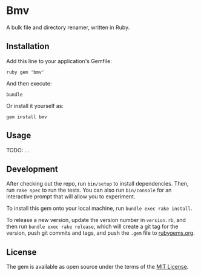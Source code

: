 # Bmv

A bulk file and directory renamer, written in Ruby.

## Installation

Add this line to your application's Gemfile:

    ruby gem 'bmv'

And then execute:

    bundle

Or install it yourself as:

    gem install bmv


## Usage

TODO: ...


## Development

After checking out the repo, run `bin/setup` to install dependencies. Then, run
`rake spec` to run the tests. You can also run `bin/console` for an interactive
prompt that will allow you to experiment.

To install this gem onto your local machine, run `bundle exec rake install`.

To release a new version, update the version number in `version.rb`, and then run
`bundle exec rake release`, which will create a git tag for the version, push
git commits and tags, and push the `.gem` file to
[rubygems.org](https://rubygems.org).


## License

The gem is available as open source under the terms of the [MIT
License](http://opensource.org/licenses/MIT).

